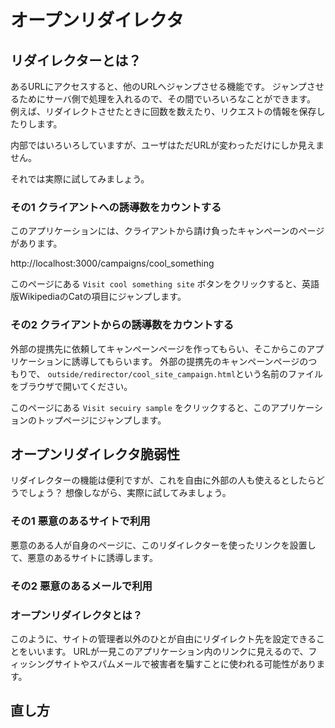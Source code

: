 # オープンリダイレクタ

## リダイレクターとは？

あるURLにアクセスすると、他のURLへジャンプさせる機能です。
ジャンプさせるためにサーバ側で処理を入れるので、その間でいろいろなことができます。
例えば、リダイレクトさせたときに回数を数えたり、リクエストの情報を保存したりします。

内部ではいろいろしていますが、ユーザはただURLが変わっただけにしか見えません。

それでは実際に試してみましょう。

### その1 クライアントへの誘導数をカウントする

このアプリケーションには、クライアントから請け負ったキャンペーンのページがあります。

http://localhost:3000/campaigns/cool_something

このページにある `Visit cool something site` ボタンをクリックすると、英語版WikipediaのCatの項目にジャンプします。

### その2 クライアントからの誘導数をカウントする

外部の提携先に依頼してキャンペーンページを作ってもらい、そこからこのアプリケーションに誘導してもらいます。
外部の提携先のキャンペーンページのつもりで、 `outside/redirector/cool_site_campaign.html`という名前のファイルをブラウザで開いてください。

このページにある `Visit secuiry sample` をクリックすると、このアプリケーションのトップページにジャンプします。

## オープンリダイレクタ脆弱性

リダイレクターの機能は便利ですが、これを自由に外部の人も使えるとしたらどうでしょう？
想像しながら、実際に試してみましょう。

### その1 悪意のあるサイトで利用

悪意のある人が自身のページに、このリダイレクターを使ったリンクを設置して、悪意のあるサイトに誘導します。

### その2 悪意のあるメールで利用

### オープンリダイレクタとは？

このように、サイトの管理者以外のひとが自由にリダイレクト先を設定できることをいいます。
URLが一見このアプリケーション内のリンクに見えるので、フィッシングサイトやスパムメールで被害者を騙すことに使われる可能性があります。

## 直し方

